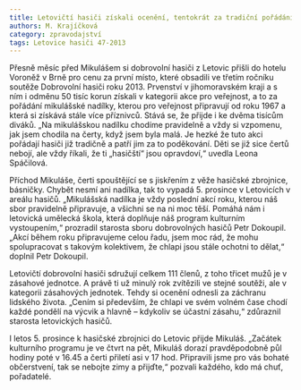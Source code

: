 ```yaml
---
title: Letovičtí hasiči získali ocenění, tentokrát za tradiční pořádání mikulášské nadílky
authors: M. Krajíčková
category: zpravodajství
tags: Letovice hasiči 47-2013
---
```


Přesně měsíc před Mikulášem si dobrovolní hasiči z Letovic přišli do hotelu Voroněž v Brně pro cenu za první místo, které obsadili ve třetím ročníku soutěže Dobrovolní hasiči roku 2013. Prvenství v jihomoravském kraji a s ním i odměnu 50 tisíc korun získali v kategorii akce pro veřejnost, a to za pořádání mikulášské nadílky, kterou pro veřejnost připravují od roku 1967 a která si získává stále více příznivců. Stává se, že přijde i ke dvěma tisícům diváků. „Na mikulášskou nadílku chodíme pravidelně a vždy si vzpomenu, jak jsem chodila na čerty, když jsem byla malá. Je hezké že tuto akci pořádají hasiči již tradičně a patří jim za to poděkování. Děti se již sice čertů nebojí, ale vždy říkali, že ti „hasičští“ jsou opravdoví,“ uvedla Leona Spáčilová.

Příchod Mikuláše, čerti spouštějící se s jiskřením z věže hasičské zbrojnice, básničky. Chybět nesmí ani nadílka, tak to vypadá 5. prosince v Letovicích v areálu hasičů. „Mikulášská nadílka je vždy poslední akcí roku, kterou náš sbor pravidelně připravuje, a všichni se na ni moc těší. Pomáhá nám i letovická umělecká škola, která doplňuje náš program kulturním vystoupením,“ prozradil starosta sboru dobrovolných hasičů Petr Dokoupil. „Akcí během roku připravujeme celou řadu, jsem moc rád, že mohu spolupracovat s takovým kolektivem, že chlapi jsou stále ochotni to dělat,“ doplnil Petr Dokoupil.

Letovičtí dobrovolní hasiči sdružují celkem 111 členů, z toho třicet mužů je v zásahové jednotce. A právě ti už minulý rok zvítězili ve stejné soutěži, ale v kategorii zásahových jednotek. Tehdy si ocenění odnesli za záchranu lidského života. „Cením si především, že chlapi ve svém volném čase chodí každé pondělí na výcvik a hlavně – kdykoliv se účastní zásahu,“ zdůraznil starosta letovických hasičů.

I letos 5. prosince k hasičské zbrojnici do Letovic přijde Mikuláš. „Začátek kulturního programu je ve čtvrt na pět, Mikuláš dorazí pravděpodobně půl hodiny poté v 16.45 a čerti přiletí asi v 17 hod. Připravili jsme pro vás bohaté občerstvení, tak se nebojte zimy a přijďte,“ pozvali každého, kdo má chuť, pořadatelé.
